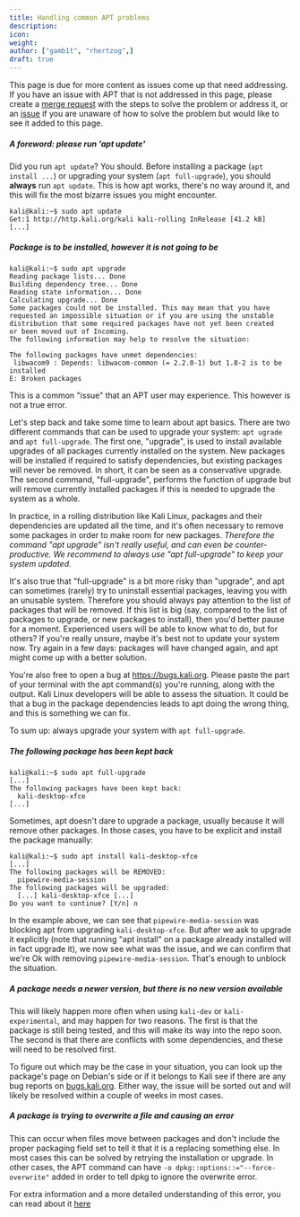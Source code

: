 ```yaml
---
title: Handling common APT problems
description:
icon:
weight:
author: ["gamb1t", "rhertzog",]
draft: true
---
```


This page is due for more content as issues come up that need addressing. If you have an issue with APT that is not addressed in this page, please create a [merge request](https://gitlab.com/kalilinux/documentation/kali-docs/-/merge_requests) with the steps to solve the problem or address it, or an [issue](https://gitlab.com/kalilinux/documentation/kali-docs/-/issues) if you are unaware of how to solve the problem but would like to see it added to this page.

##### A foreword: please run 'apt update'

Did you run `apt update`? You should. Before installing a package (`apt install ...`) or upgrading your system (`apt full-upgrade`), you should **always** run `apt update`. This is how apt works, there's no way around it, and this will fix the most bizarre issues you might encounter.

```console
kali@kali:~$ sudo apt update
Get:1 http://http.kali.org/kali kali-rolling InRelease [41.2 kB]
[...]
```

##### Package is to be installed, however it is not going to be

```console
kali@kali:~$ sudo apt upgrade
Reading package lists... Done
Building dependency tree... Done
Reading state information... Done
Calculating upgrade... Done
Some packages could not be installed. This may mean that you have
requested an impossible situation or if you are using the unstable
distribution that some required packages have not yet been created
or been moved out of Incoming.
The following information may help to resolve the situation:

The following packages have unmet dependencies:
 libwacom9 : Depends: libwacom-common (= 2.2.0-1) but 1.8-2 is to be installed
E: Broken packages
```

This is a common "issue" that an APT user may experience. This however is not a true error.

Let's step back and take some time to learn about apt basics. There are two different commands that can be used to upgrade your system: `apt ugrade` and `apt full-upgrade`. The first one, "upgrade", is used to install available upgrades of all packages currently installed on the system. New packages will be installed if required to satisfy dependencies, but existing packages will never be removed. In short, it can be seen as a conservative upgrade. The second command, "full-upgrade", performs the function of upgrade but will remove currently installed packages if this is needed to upgrade the system as a whole.

In practice, in a rolling distribution like Kali Linux, packages and their dependencies are updated all the time, and it's often necessary to remove some packages in order to make room for new packages. _Therefore the command "apt upgrade" isn't really useful, and can even be counter-productive. We recommend to always use "apt full-upgrade" to keep your system updated_.

It's also true that "full-upgrade" is a bit more risky than "upgrade", and apt can sometimes (rarely) try to uninstall essential packages, leaving you with an unusable system. Therefore you should always pay attention to the list of packages that will be removed. If this list is big (say, compared to the list of packages to upgrade, or new packages to install), then you'd better pause for a moment. Experienced users will be able to know what to do, but for others? If you're really unsure, maybe it's best not to update your system now. Try again in a few days: packages will have changed again, and apt might come up with a better solution.

You're also free to open a bug at <https://bugs.kali.org>. Please paste the part of your terminal with the apt command(s) you're running, along with the output. Kali Linux developers will be able to assess the situation. It could be that a bug in the package dependencies leads to apt doing the wrong thing, and this is something we can fix.

To sum up: always upgrade your system with `apt full-upgrade`.

##### The following package has been kept back

```console
kali@kali:~$ sudo apt full-upgrade
[...]
The following packages have been kept back:
  kali-desktop-xfce
[...]
```

Sometimes, apt doesn't dare to upgrade a package, usually because it will remove other packages. In those cases, you have to be explicit and install the package manually:

```
kali@kali:~$ sudo apt install kali-desktop-xfce
[...]
The following packages will be REMOVED:
  pipewire-media-session
The following packages will be upgraded:
  [...] kali-desktop-xfce [...]
Do you want to continue? [Y/n] n
```

In the example above, we can see that `pipewire-media-session` was blocking apt from upgrading `kali-desktop-xfce`. But after we ask to upgrade it explicitly (note that running "apt install" on a package already installed will in fact upgrade it), we now see what was the issue, and we can confirm that we're Ok with removing `pipewire-media-session`. That's enough to unblock the situation.

##### A package needs a newer version, but there is no new version available

This will likely happen more often when using `kali-dev` or `kali-experimental`, and may happen for two reasons. The first is that the package is still being tested, and this will make its way into the repo soon. The second is that there are conflicts with some dependencies, and these will need to be resolved first.

To figure out which may be the case in your situation, you can look up the package's page on Debian's side or if it belongs to Kali see if there are any bug reports on [bugs.kali.org](https://bugs.kali.org/). Either way, the issue will be sorted out and will likely be resolved within a couple of weeks in most cases.

##### A package is trying to overwrite a file and causing an error

This can occur when files move between packages and don't include the proper packaging field set to tell it that it is a replacing something else. In most cases this can be solved by retrying the installation or upgrade. In other cases, the APT command can have `-o dpkg::options::="--force-overwrite"` added in order to tell dpkg to ignore the overwrite error.

For extra information and a more detailed understanding of this error, you can read about it [here](https://raphaelhertzog.com/2011/08/01/understanding-dpkgs-file-overwrite-error/)
